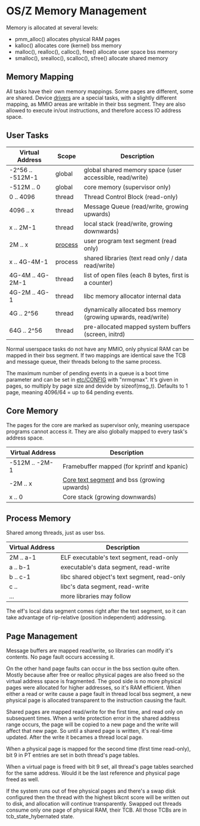 OS/Z Memory Management
======================

Memory is allocated at several levels:
 - pmm_alloc() allocates physical RAM pages
 - kalloc() allocates core (kernel) bss memory
 - malloc(), realloc(), calloc(), free() allocate user space bss memory
 - smalloc(), srealloc(), scalloc(), sfree() allocate shared memory

Memory Mapping
--------------

All tasks have their own memory mappings. Some pages are different,
some are shared. Device [drivers](https://github.com/bztsrc/osz/tree/master/docs/drivers.md) are a special tasks,
with a slightly different mapping, as MMIO areas are writable in their bss segment. They are also allowed to 
execute in/out instructions, and therefore access IO address space.

User Tasks
----------

| Virtual Address  | Scope   | Description |
| ---------------- | ------- | ----------- |
| -2^56 .. -512M-1 | global  | global shared memory space (user accessible, read/write) |
| -512M .. 0       | global  | core memory (supervisor only) |
|     0 .. 4096    | thread  | Thread Control Block (read-only) |
|  4096 .. x       | thread  | Message Queue (read/write, growing upwards) |
|     x .. 2M-1    | thread  | local stack (read/write, growing downwards) |
|    2M .. x       | [process](https://github.com/bztsrc/osz/tree/master/docs/process.md) | user program text segment (read only) |
|     x .. 4G-4M-1 | process | shared libraries (text read only / data read/write) |
| 4G-4M .. 4G-2M-1 | thread  | list of open files (each 8 bytes, first is a counter) |
| 4G-2M .. 4G-1    | thread  | libc memory allocator internal data |
|    4G .. 2^56    | thread  | dynamically allocated bss memory (growing upwards, read/write) |
|   64G .. 2^56    | thread  | pre-allocated mapped system buffers (screen, initrd) |

Normal userspace tasks do not have any MMIO, only physical RAM can be mapped in their bss segment.
If two mappings are identical save the TCB and message queue, their threads belong to the same process.

The maximum number of pending events in a queue is a boot time parameter and can be set in [etc/CONFIG](https://github.com/bztsrc/osz/tree/master/etc/CONFIG) with "nrmqmax". It's given
in pages, so multiply by page size and devide by sizeof(msg_t). Defaults to 1 page, meaning 4096/64 = up to 64 pending events.

Core Memory
-----------

The pages for the core are marked as supervisor only, meaning userspace programs cannot access it. They are also globally
mapped to every task's address space.

| Virtual Address | Description |
| --------------- | ----------- |
| -512M .. -2M-1  | Framebuffer mapped (for kprintf and kpanic) |
|   -2M .. x      | [Core text segment](https://github.com/bztsrc/osz/tree/master/src/core/main.c) and bss (growing upwards) |
|     x .. 0      | Core stack (growing downwards) |

Process Memory
--------------

Shared among threads, just as user bss.

| Virtual Address | Description |
| --------------- | ----------- |
|   2M .. a-1     | ELF executable's text segment, read-only |
|    a .. b-1     | executable's data segment, read-write |
|    b .. c-1     | libc shared object's text segment, read-only |
|    c ..         | libc's data segment, read-write |
|    ...          | more libraries may follow |

The elf's local data segment comes right after the text segment, so it can take advantage of
rip-relative (position independent) addressing.

Page Management
---------------

Message buffers are mapped read/write, so libraries can modify it's contents. No page fault occurs accessing it.

On the other hand page faults can occur in the bss section quite often. Mostly because after free or realloc
physical pages are also freed so the virtual address space is fragmented. The good side is no more physical pages
were allocated for higher addresses, so it's RAM efficient. When either a read or write cause a page fault in
thread local bss segment, a new physical page is allocated transparent to the instruction causing the fault.

Shared pages are mapped read/write for the first time, and read only on subsequent times. When a write protection
error in the shared address range occurs, the page will be copied to a new page and the write will affect that
new page. So until a shared page is written, it's real-time updated. After the write it becames a thread local page.

When a physical page is mapped for the second time (first time read-only), bit 9 in PT entries are set in both
thread's page tables.

When a virtual page is freed with bit 9 set, all thread's page tables searched for the same address. Would it be the
last reference and physical page freed as well.

If the system runs out of free physical pages and there's a swap disk configured then the thread with the highest
blkcnt score will be written out to disk, and allocation will continue transparently. Swapped out threads consume
only one page of physical RAM, their TCB. All those TCBs are in tcb_state_hybernated state.
